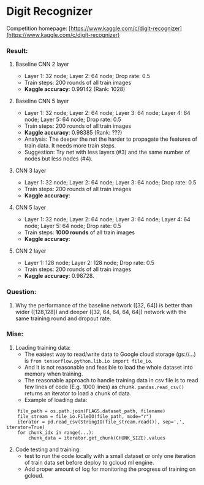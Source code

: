 # Digit Recognizer

Competition homepage: [https://www.kaggle.com/c/digit-recognizer](https://www.kaggle.com/c/digit-recognizer)

### Result:

1. Baseline CNN 2 layer
	* Layer 1: 32 node; Layer 2: 64 node; Drop rate: 0.5
	* Train steps: 200 rounds of all train images
	* **Kaggle accuracy**: 0.99142 (Rank: 1028)

2. Baseline CNN 5 layer
	* Layer 1: 32 node; Layer 2: 64 node; Layer 3: 64 node; Layer 4: 64 node; Layer 5: 64 node; Drop rate: 0.5
	* Train steps: 200 rounds of all train images
	* **Kaggle accuracy**: 0.98385 (Rank: ???)
	* Analysis: The deeper the net the harder to propagate the features of train data. It needs more train steps.
	* Suggestion: Try net with less layers (#3) and the same number of nodes but less nodes (#4).

3. CNN 3 layer
	* Layer 1: 32 node; Layer 2: 64 node; Layer 3: 64 node; Drop rate: 0.5
	* Train steps: 200 rounds of all train images
	* **Kaggle accuracy**:

4. CNN 5 layer
	* Layer 1: 32 node; Layer 2: 64 node; Layer 3: 64 node; Layer 4: 64 node; Layer 5: 64 node; Drop rate: 0.5
	* Train steps: **1000 rounds** of all train images
	* **Kaggle accuracy**: 

4. CNN 2 layer
	* Layer 1: 128 node; Layer 2: 128 node; Drop rate: 0.5
	* Train steps: 200 rounds of all train images
	* **Kaggle accuracy**: 0.98728.

### Question:  
1. Why the performance of the baseline network ([32, 64]) is better than wider ([128,128]) and deeper ([32, 64, 64, 64, 64]) network with the same training round and dropout rate.


### Mise:

1. Loading training data:
	* The easiest way to read/write data to Google cloud storage (gs://...) is `from tensorflow.python.lib.io import file_io`.
	* And it is not reasonable and feasible to load the whole dataset into memory when training.
	* The reasonable approach to handle training data in csv file is to read few lines of code (E.g. 1000 lines) as chunk. `pandas.read_csv()` returns an iterator to load a chunk of data.
	* Example of loading data:
```
	file_path = os.path.join(FLAGS.dataset_path, filename)
	file_stream = file_io.FileIO(file_path, mode="r")
	iterator = pd.read_csv(StringIO(file_stream.read()), sep=',', iterator=True)
	for chunk_idx in range(...):
		chunk_data = iterator.get_chunk(CHUNK_SIZE).values
```

2. Code testing and training:
	* test to run the code locally with a small dataset or only one iteration of train data set before deploy to gcloud ml engine.
	* Add proper amount of log for monitoring the progress of training on gcloud.
